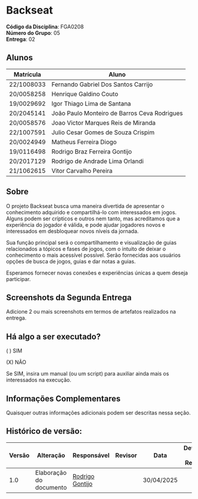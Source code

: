 # Backseat

**Código da Disciplina**: FGA0208<br>
**Número do Grupo**: 05<br>
**Entrega**: 02<br>

## Alunos
| Matrícula   | Aluno                                           |
|-------------|-------------------------------------------------|
| 22/1008033  | Fernando Gabriel Dos Santos Carrijo             |
| 20/0058258  | Henrique Galdino Couto                          |
| 19/0029692  | Igor Thiago Lima de Santana                     |
| 20/2045141  | João Paulo Monteiro de Barros Ceva Rodrigues    |
| 20/0058576  | Joao Victor Marques Reis de Miranda             |
| 22/1007591  | Julio Cesar Gomes de Souza Crispim              |
| 20/0024949  | Matheus Ferreira Diogo                          |
| 19/0116498  | Rodrigo Braz Ferreira Gontijo                   |
| 20/2017129  | Rodrigo de Andrade Lima Orlandi                 |
| 21/1062615  | Vitor Carvalho Pereira                          |


## Sobre 

O projeto Backseat busca uma maneira divertida de apresentar o conhecimento adquirido e compartilhá-lo com interessados em jogos. Alguns podem ser crípticos e outros nem tanto, mas acreditamos que a experiência do jogador é válida, e pode ajudar jogadores novos e interessados em desbloquear novos níveis da jornada.

Sua função principal será o compartilhamento e visualização de guias relacionados a tópicos e fases de jogos, com o intuito de deixar o conhecimento o mais acessível possível. Serão fornecidas aos usuários opções de busca de jogos, guias e dar notas a guias. 
	
Esperamos fornecer novas conexões e experiências únicas a quem deseja participar.

## Screenshots da Segunda Entrega
Adicione 2 ou mais screenshots em termos de artefatos realizados na entrega.

## Há algo a ser executado?

( ) SIM

(X) NÃO

Se SIM, insira um manual (ou um script) para auxiliar ainda mais os interessados na execução.

## Informações Complementares 
Quaisquer outras informações adicionais podem ser descritas nessa seção.

## Histórico de versão:

| Versão | Alteração                  | Responsável     | Revisor | Data       | Detalhes da Revisão |
| -      | -                          | -               | -       | -          | -                   |
| 1.0    | Elaboração do documento | [Rodrigo Gontijo](https://github.com/rodrigogontijoo)| | 30/04/2025 | |
